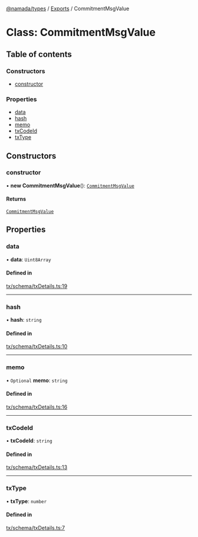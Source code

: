 [@namada/types](../README.md) / [Exports](../modules.md) / CommitmentMsgValue

# Class: CommitmentMsgValue

## Table of contents

### Constructors

- [constructor](CommitmentMsgValue.md#constructor)

### Properties

- [data](CommitmentMsgValue.md#data)
- [hash](CommitmentMsgValue.md#hash)
- [memo](CommitmentMsgValue.md#memo)
- [txCodeId](CommitmentMsgValue.md#txcodeid)
- [txType](CommitmentMsgValue.md#txtype)

## Constructors

### constructor

• **new CommitmentMsgValue**(): [`CommitmentMsgValue`](CommitmentMsgValue.md)

#### Returns

[`CommitmentMsgValue`](CommitmentMsgValue.md)

## Properties

### data

• **data**: `Uint8Array`

#### Defined in

[tx/schema/txDetails.ts:19](https://github.com/anoma/namada-interface/blob/3f6d5c3f/packages/types/src/tx/schema/txDetails.ts#L19)

___

### hash

• **hash**: `string`

#### Defined in

[tx/schema/txDetails.ts:10](https://github.com/anoma/namada-interface/blob/3f6d5c3f/packages/types/src/tx/schema/txDetails.ts#L10)

___

### memo

• `Optional` **memo**: `string`

#### Defined in

[tx/schema/txDetails.ts:16](https://github.com/anoma/namada-interface/blob/3f6d5c3f/packages/types/src/tx/schema/txDetails.ts#L16)

___

### txCodeId

• **txCodeId**: `string`

#### Defined in

[tx/schema/txDetails.ts:13](https://github.com/anoma/namada-interface/blob/3f6d5c3f/packages/types/src/tx/schema/txDetails.ts#L13)

___

### txType

• **txType**: `number`

#### Defined in

[tx/schema/txDetails.ts:7](https://github.com/anoma/namada-interface/blob/3f6d5c3f/packages/types/src/tx/schema/txDetails.ts#L7)
